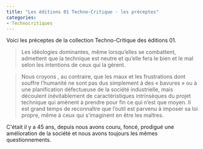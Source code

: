 ```yaml
---
title: "Les éditions 01 Techno-Critique - les préceptes"
categories:
- Technocritiques
---
```


Voici les préceptes de la collection Techno-Critique des éditions 01.

  > Les idéologies dominantes, même lorsqu’elles se combattent, admettent que la technique est neutre et qu’elle fera le bien et le mal selon les intentions de ceux qui la gèrent.

  > Nous croyons , au contraire, que les maux et les frustrations dont souffre l’humanité ne sont pas dus simplement à des « bavures » ou à une planification défectueuse de la société industrielle, mais découlent inévitablement de caractéristiques intrinsèques du projet technique qui amènent à prendre pour fin ce qui n’est que moyen. Il est grand temps de reconnaître que l’outil est parvenu à imposer sa loi propre, même à ceux qui s’imaginent en être les maîtres.

C'était il y a 45 ans, depuis nous avons couru, foncé, prodigué une amélioration de la société et nous avons toujours les mêmes questionnements.
